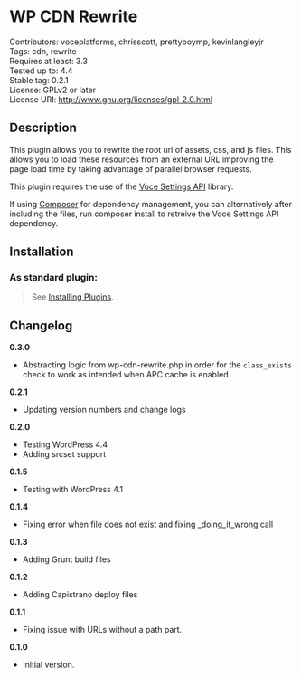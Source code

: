 WP CDN Rewrite
===========
Contributors: voceplatforms, chrisscott, prettyboymp, kevinlangleyjr  
Tags: cdn, rewrite  
Requires at least: 3.3  
Tested up to: 4.4  
Stable tag: 0.2.1  
License: GPLv2 or later  
License URI: http://www.gnu.org/licenses/gpl-2.0.html  

## Description
This plugin allows you to rewrite the root url of assets, css, and js files. This allows you to load these resources from an external URL improving the page load time by taking advantage of parallel browser requests.

This plugin requires the use of the [Voce Settings API](https://github.com/voceconnect/voce-settings-api) library.

If using [Composer](http://getcomposer.org) for dependency management, you can alternatively after including the files, run composer install to retreive the Voce Settings API dependency.

## Installation

### As standard plugin:
> See [Installing Plugins](http://codex.wordpress.org/Managing_Plugins#Installing_Plugins).

## Changelog

**0.3.0**  
* Abstracting logic from wp-cdn-rewrite.php in order for the `class_exists` check to work as intended when APC cache is enabled

**0.2.1**  
* Updating version numbers and change logs

**0.2.0**  
* Testing WordPress 4.4  
* Adding srcset support  

**0.1.5**  
* Testing with WordPress 4.1

**0.1.4**  
* Fixing error when file does not exist and fixing _doing_it_wrong call

**0.1.3**  
* Adding Grunt build files

**0.1.2**  
* Adding Capistrano deploy files

**0.1.1**  
* Fixing issue with URLs without a path part.

**0.1.0**  
* Initial version.